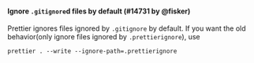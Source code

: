 #### Ignore `.gitignore`d files by default (#14731 by @fisker)

Prettier ignores files ignored by `.gitignore` by default.
If you want the old behavior(only ignore files ignored by `.prettierignore`), use

```console
prettier . --write --ignore-path=.prettierignore
```
